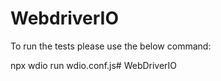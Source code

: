 # WebdriverIO

To run the tests please use the below command:

npx wdio run wdio.conf.js# WebDriverIO
